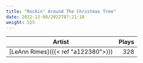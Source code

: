 ```yaml
---
title: "Rockin' Around The Christmas Tree"
date: 2022-12-08/2022T07:21:18
weight: 525
---
```




 Artist | Plays 
----- | -----:
[LeAnn Rimes]({{< ref "a122380">}}) | 328
